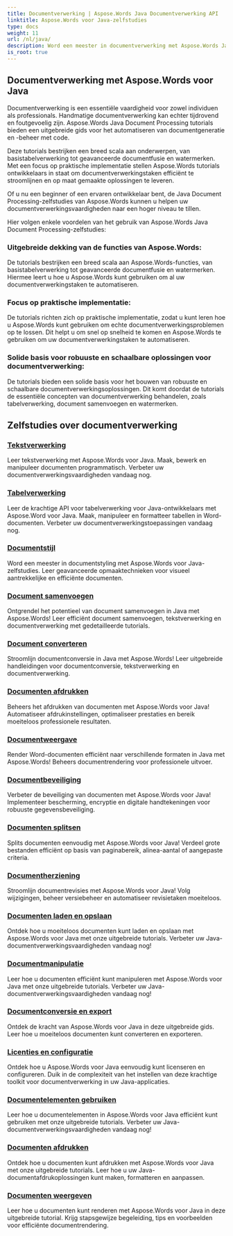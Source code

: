 ```yaml
---
title: Documentverwerking | Aspose.Words Java Documentverwerking API
linktitle: Aspose.Words voor Java-zelfstudies
type: docs
weight: 11
url: /nl/java/
description: Word een meester in documentverwerking met Aspose.Words Java-zelfstudies. Leer tekstverwerking, tabelverwerking, samenvoegen en meer. Automatiseer documenttaken efficiënt.
is_root: true
---
```

## Documentverwerking met Aspose.Words voor Java
Documentverwerking is een essentiële vaardigheid voor zowel individuen als professionals. Handmatige documentverwerking kan echter tijdrovend en foutgevoelig zijn. Aspose.Words Java Document Processing tutorials bieden een uitgebreide gids voor het automatiseren van documentgeneratie en -beheer met code.

Deze tutorials bestrijken een breed scala aan onderwerpen, van basistabelverwerking tot geavanceerde documentfusie en watermerken. Met een focus op praktische implementatie stellen Aspose.Words tutorials ontwikkelaars in staat om documentverwerkingstaken efficiënt te stroomlijnen en op maat gemaakte oplossingen te leveren.

Of u nu een beginner of een ervaren ontwikkelaar bent, de Java Document Processing-zelfstudies van Aspose.Words kunnen u helpen uw documentverwerkingsvaardigheden naar een hoger niveau te tillen.

Hier volgen enkele voordelen van het gebruik van Aspose.Words Java Document Processing-zelfstudies:

### Uitgebreide dekking van de functies van Aspose.Words: 
De tutorials bestrijken een breed scala aan Aspose.Words-functies, van basistabelverwerking tot geavanceerde documentfusie en watermerken. Hiermee leert u hoe u Aspose.Words kunt gebruiken om al uw documentverwerkingstaken te automatiseren.
### Focus op praktische implementatie: 
De tutorials richten zich op praktische implementatie, zodat u kunt leren hoe u Aspose.Words kunt gebruiken om echte documentverwerkingsproblemen op te lossen. Dit helpt u om snel op snelheid te komen en Aspose.Words te gebruiken om uw documentverwerkingstaken te automatiseren.
### Solide basis voor robuuste en schaalbare oplossingen voor documentverwerking:
De tutorials bieden een solide basis voor het bouwen van robuuste en schaalbare documentverwerkingsoplossingen. Dit komt doordat de tutorials de essentiële concepten van documentverwerking behandelen, zoals tabelverwerking, document samenvoegen en watermerken.
## Zelfstudies over documentverwerking
### [Tekstverwerking](./word-processing/) 
Leer tekstverwerking met Aspose.Words voor Java. Maak, bewerk en manipuleer documenten programmatisch. Verbeter uw documentverwerkingsvaardigheden vandaag nog.
### [Tabelverwerking](./table-processing/)
Leer de krachtige API voor tabelverwerking voor Java-ontwikkelaars met Aspose.Word voor Java. Maak, manipuleer en formatteer tabellen in Word-documenten. Verbeter uw documentverwerkingstoepassingen vandaag nog.
### [Documentstijl](./document-styling/)
Word een meester in documentstyling met Aspose.Words voor Java-zelfstudies. Leer geavanceerde opmaaktechnieken voor visueel aantrekkelijke en efficiënte documenten. 
### [Document samenvoegen](./document-merging/)
Ontgrendel het potentieel van document samenvoegen in Java met Aspose.Words! Leer efficiënt document samenvoegen, tekstverwerking en documentverwerking met gedetailleerde tutorials. 
### [Document converteren](./document-converting/)
Stroomlijn documentconversie in Java met Aspose.Words! Leer uitgebreide handleidingen voor documentconversie, tekstverwerking en documentverwerking.
### [Documenten afdrukken](./document-printing/)
Beheers het afdrukken van documenten met Aspose.Words voor Java! Automatiseer afdrukinstellingen, optimaliseer prestaties en bereik moeiteloos professionele resultaten.
### [Documentweergave](./document-rendering/)
Render Word-documenten efficiënt naar verschillende formaten in Java met Aspose.Words! Beheers documentrendering voor professionele uitvoer.
### [Documentbeveiliging](./document-security/)
Verbeter de beveiliging van documenten met Aspose.Words voor Java! Implementeer bescherming, encryptie en digitale handtekeningen voor robuuste gegevensbeveiliging. 
### [Documenten splitsen](./document-splitting/)
Splits documenten eenvoudig met Aspose.Words voor Java! Verdeel grote bestanden efficiënt op basis van paginabereik, alinea-aantal of aangepaste criteria.
### [Documentherziening](./document-revision/)
Stroomlijn documentrevisies met Aspose.Words voor Java! Volg wijzigingen, beheer versiebeheer en automatiseer revisietaken moeiteloos. 
### [Documenten laden en opslaan](./document-loading-and-saving/)
Ontdek hoe u moeiteloos documenten kunt laden en opslaan met Aspose.Words voor Java met onze uitgebreide tutorials. Verbeter uw Java-documentverwerkingsvaardigheden vandaag nog!
### [Documentmanipulatie](./document-manipulation/)
Leer hoe u documenten efficiënt kunt manipuleren met Aspose.Words voor Java met onze uitgebreide tutorials. Verbeter uw Java-documentverwerkingsvaardigheden vandaag nog!
### [Documentconversie en export](./document-conversion-and-export/)
Ontdek de kracht van Aspose.Words voor Java in deze uitgebreide gids. Leer hoe u moeiteloos documenten kunt converteren en exporteren.
### [Licenties en configuratie](./licensing-and-configuration/)
Ontdek hoe u Aspose.Words voor Java eenvoudig kunt licenseren en configureren. Duik in de complexiteit van het instellen van deze krachtige toolkit voor documentverwerking in uw Java-applicaties.
### [Documentelementen gebruiken](./using-document-elements/)
Leer hoe u documentelementen in Aspose.Words voor Java efficiënt kunt gebruiken met onze uitgebreide tutorials. Verbeter uw Java-documentverwerkingsvaardigheden vandaag nog!
### [Documenten afdrukken](./printing-documents/)
Ontdek hoe u documenten kunt afdrukken met Aspose.Words voor Java met onze uitgebreide tutorials. Leer hoe u uw Java-documentafdrukoplossingen kunt maken, formatteren en aanpassen.
### [Documenten weergeven](./rendering-documents/)
Leer hoe u documenten kunt renderen met Aspose.Words voor Java in deze uitgebreide tutorial. Krijg stapsgewijze begeleiding, tips en voorbeelden voor efficiënte documentrendering.